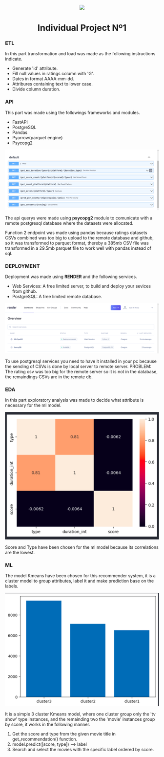 <p align=center><img src=https://d31uz8lwfmyn8g.cloudfront.net/Assets/logo-henry-white-lg.png><p>

<h1 align=center>Individual Project Nº1</h1>

<h3>ETL</h3>

<p>In this part transformation and load was made as the following instructions indicate.</p>

* Generate 'id' attribute.
* Fill null values in ratings column with 'G'.
* Dates in format AAAA-mm-dd.
* Attribures containing text to lower case.
* Divide column duration.

<h3>API </H3>

<p>This part was made using the followings frameworks and modules.</p>

* FastAPI
* PostgreSQL
* Pandas
* Pyarrow(parquet engine)
* Psycopg2

<p align=center><img src=img/apiEndpoints.png><p>

<p>The api querys were made using <b>psycopg2</b> module to comunicate with a remote postgresql database where the datasets were allocated.</p>
<p>Function 2 endpoint was made using pandas  because ratings datasets CSVs combined was too big to upload to the remote database and github, so it was transformed to parquet format, thereby a 385mb CSV file was transformed in a 29.5mb parquet file to work well with pandas instead of sql.</p>

<h3>DEPLOYMENT </h3>

<p>Deployment was made using <b>RENDER</b> and the following services.</p>

* Web Services: A free limited server, to build and deploy your sevices from github.
* PostgreSQL: A free limited remote database.

<p align=center><img src=img/renderDashboard.png><p>

<p>To use postgresql services you need to have it installed in your pc because the sending of CSVs is done by local server to remote server. PROBLEM: The rating csv was too big for the remote server so it is not in the database, the remaindings CSVs are in the remote db.</p>

<h3>EDA</h3>
<p>In this part exploratory analysis was made to decide what attribute is necessary for the ml model.</p>

<p align=center><img src=img/heatmap.png><p>

<p>Score and Type have been chosen for the ml model because its correlations are the lowest.</p>

<h3>ML</h3>
<p>The model Kmeans have been chosen for this recommender system, it is a cluster model to group attributes, label it and make prediction base on the labels.</p>

<p align=center><img src=img/clusterml.png><p>

<p>It is a simple 3 cluster Kmeans model, where one cluster group only the 'tv show' type instances, and the remainding two the 'movie' instances group by score, it works in the following manner.</p>

<ol>
<li>Get the score and type from the given movie title in get_recommendation() function.</li>
<li>model.predict([score, type]) --> label</li>
<li>Search and select the movies with the specific label ordered by score.
</li>
</ol>
